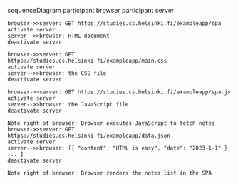 sequenceDiagram
participant browser
participant server

    browser->>server: GET https://studies.cs.helsinki.fi/exampleapp/spa
    activate server
    server-->>browser: HTML document
    deactivate server

    browser->>server: GET https://studies.cs.helsinki.fi/exampleapp/main.css
    activate server
    server-->>browser: the CSS file
    deactivate server

    browser->>server: GET https://studies.cs.helsinki.fi/exampleapp/spa.js
    activate server
    server-->>browser: the JavaScript file
    deactivate server

    Note right of browser: Browser executes JavaScript to fetch notes
    browser->>server: GET https://studies.cs.helsinki.fi/exampleapp/data.json
    activate server
    server-->>browser: [{ "content": "HTML is easy", "date": "2023-1-1" }, ... ]
    deactivate server

    Note right of browser: Browser renders the notes list in the SPA

